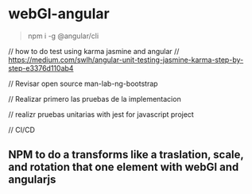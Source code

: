 # webGl-angular


> npm i -g @angular/cli

// how to do test using karma jasmine and angular
// https://medium.com/swlh/angular-unit-testing-jasmine-karma-step-by-step-e3376d110ab4

// Revisar open source man-lab-ng-bootstrap

// Realizar primero las pruebas de la implementacion

// realizr pruebas unitarias with jest for javascript project

// CI/CD
## NPM to do a transforms like a traslation, scale, and rotation that one element with webGl and angularjs
